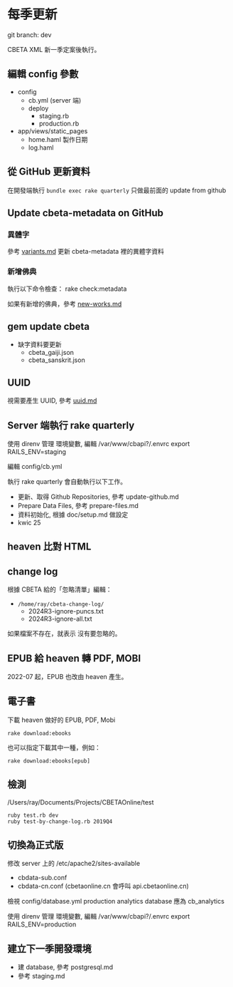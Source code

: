 # 每季更新

git branch: dev

CBETA XML 新一季定案後執行。

## 編輯 config 參數

* config
  * cb.yml (server 端)
  * deploy
    * staging.rb
    * production.rb
* app/views/static_pages
  * home.haml 製作日期
  * log.haml

## 從 GitHub 更新資料

在開發端執行 `bundle exec rake quarterly` 
只做最前面的 update from github

## Update cbeta-metadata on GitHub

### 異體字

參考 [variants.md](variants.md) 更新 cbeta-metadata 裡的異體字資料

### 新增佛典

執行以下命令檢查：
    rake check:metadata

如果有新增的佛典，參考 [new-works.md](new-works.md)

## gem update cbeta

* 缺字資料要更新
  * cbeta_gaiji.json
  * cbeta_sanskrit.json

## UUID

視需要產生 UUID, 參考 [uuid.md](uuid.md)

## Server 端執行 rake quarterly

使用 direnv 管理 環境變數, 編輯 /var/www/cbapi?/.envrc
    export RAILS_ENV=staging

編輯 config/cb.yml

執行 rake quarterly 會自動執行以下工作。

* 更新、取得 Github Repositories, 參考 update-github.md
* Prepare Data Files, 參考 prepare-files.md
* 資料初始化, 根據 doc/setup.md 做設定
* kwic 25

## heaven 比對 HTML

## change log

根據 CBETA 給的「忽略清單」編輯：

* `/home/ray/cbeta-change-log/`
  * 2024R3-ignore-puncs.txt
  * 2024R3-ignore-all.txt

如果檔案不存在，就表示 沒有要忽略的。

## EPUB 給 heaven 轉 PDF, MOBI

2022-07 起，EPUB 也改由 heaven 產生。

## 電子書

下載 heaven 做好的 EPUB, PDF, Mobi

    rake download:ebooks

也可以指定下載其中一種，例如：

    rake download:ebooks[epub]

## 檢測

/Users/ray/Documents/Projects/CBETAOnline/test

    ruby test.rb dev
    ruby test-by-change-log.rb 2019Q4

## 切換為正式版

修改 server 上的 /etc/apache2/sites-available
  * cbdata-sub.conf
  * cbdata-cn.conf (cbetaonline.cn 會呼叫 api.cbetaonline.cn)

檢視 config/database.yml
production analytics database 應為 cb_analytics

使用 direnv 管理 環境變數, 編輯 /var/www/cbapi?/.envrc
    export RAILS_ENV=production

## 建立下一季開發環境

* 建 database, 參考 postgresql.md
* 參考 staging.md
